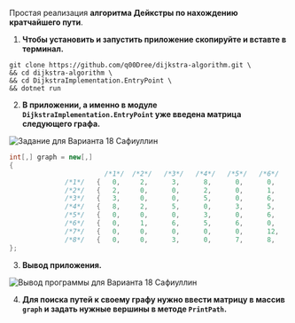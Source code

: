 Простая реализация __алгоритма Дейкстры по нахождению кратчайшего пути__.

1. **Чтобы установить и запустить приложение скопируйте и вставте в терминал.**
 ```
 git clone https://github.com/q00Dree/dijkstra-algorithm.git \
 && cd dijkstra-algorithm \
 && cd DijkstraImplementation.EntryPoint \
 && dotnet run
 ```

2. **В приложении, а именно в модуле ```DijkstraImplementation.EntryPoint``` уже введена матрица следующего графа.**

![Задание для Варианта 18 Сафиуллин](https://github.com/q00Dree/dijkstra-algorithm/blob/master/docs/task_for_18_updated.jpg)

```csharp
int[,] graph = new[,]
{
                        /*1*/  /*2*/   /*3*/   /*4*/   /*5*/   /*6*/   /*7*/   /*8*/
              /*1*/   {   0,     2,      3,      8,      0,      0,      0,      0   }, 
              /*2*/   {   2,     0,      0,      2,      0,      1,      0,      0   }, 
              /*3*/   {   3,     0,      0,      5,      0,      6,      0,      3   }, 
              /*4*/   {   8,     2,      5,      0,      3,      5,      0,      0   }, 
              /*5*/   {   0,     0,      0,      3,      0,      6,      0,      7   }, 
              /*6*/   {   0,     1,      6,      5,      6,      0,      12,     8   }, 
              /*7*/   {   0,     0,      0,      0,      0,      12,     0,      5   }, 
              /*8*/   {   0,     0,      3,      0,      7,      8,      5,      0   }, 
};
 ```


3. **Вывод приложения.**

![Вывод программы для Варианта 18 Сафиуллин](https://github.com/q00Dree/dijkstra-algorithm/blob/master/docs/output_for_18.jpg)

4. **Для поиска путей к своему графу нужно ввести матрицу в массив  ```graph``` и задать нужные вершины в методе ```PrintPath```.**
